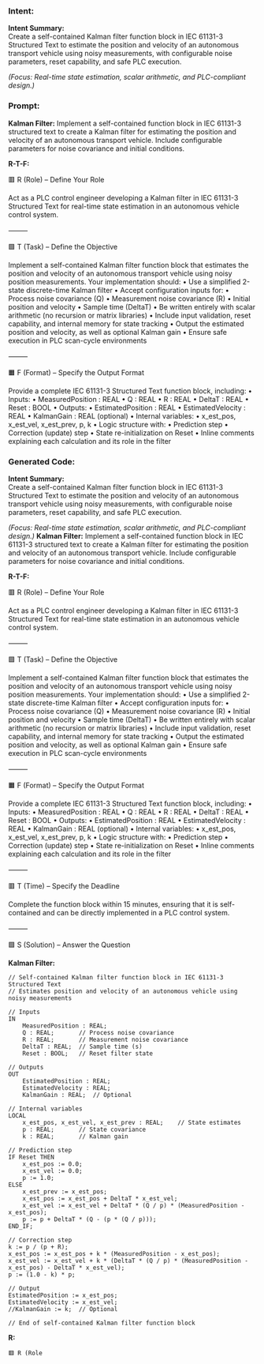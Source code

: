 ### Intent:
**Intent Summary:**  
Create a self-contained Kalman filter function block in IEC 61131-3 Structured Text to estimate the position and velocity of an autonomous transport vehicle using noisy measurements, with configurable noise parameters, reset capability, and safe PLC execution.  

*(Focus: Real-time state estimation, scalar arithmetic, and PLC-compliant design.)*

### Prompt:
**Kalman Filter:**
Implement a self-contained function block in IEC 61131-3 structured text to create a Kalman filter for estimating the position and velocity of an autonomous transport vehicle. Include configurable parameters for noise covariance and initial conditions.

**R-T-F:**

🟥 R (Role) – Define Your Role

Act as a PLC control engineer developing a Kalman filter in IEC 61131-3 Structured Text for real-time state estimation in an autonomous vehicle control system.

⸻

🟩 T (Task) – Define the Objective

Implement a self-contained Kalman filter function block that estimates the position and velocity of an autonomous transport vehicle using noisy position measurements. Your implementation should:
	•	Use a simplified 2-state discrete-time Kalman filter
	•	Accept configuration inputs for:
	•	Process noise covariance (Q)
	•	Measurement noise covariance (R)
	•	Initial position and velocity
	•	Sample time (DeltaT)
	•	Be written entirely with scalar arithmetic (no recursion or matrix libraries)
	•	Include input validation, reset capability, and internal memory for state tracking
	•	Output the estimated position and velocity, as well as optional Kalman gain
	•	Ensure safe execution in PLC scan-cycle environments

⸻

🟧 F (Format) – Specify the Output Format

Provide a complete IEC 61131-3 Structured Text function block, including:
	•	Inputs:
	•	MeasuredPosition : REAL
	•	Q : REAL
	•	R : REAL
	•	DeltaT : REAL
	•	Reset : BOOL
	•	Outputs:
	•	EstimatedPosition : REAL
	•	EstimatedVelocity : REAL
	•	KalmanGain : REAL (optional)
	•	Internal variables:
	•	x_est_pos, x_est_vel, x_est_prev, p, k
	•	Logic structure with:
	•	Prediction step
	•	Correction (update) step
	•	State re-initialization on Reset
	•	Inline comments explaining each calculation and its role in the filter

### Generated Code:
**Intent Summary:**  
Create a self-contained Kalman filter function block in IEC 61131-3 Structured Text to estimate the position and velocity of an autonomous transport vehicle using noisy measurements, with configurable noise parameters, reset capability, and safe PLC execution.  

*(Focus: Real-time state estimation, scalar arithmetic, and PLC-compliant design.)*
**Kalman Filter:**
Implement a self-contained function block in IEC 61131-3 structured text to create a Kalman filter for estimating the position and velocity of an autonomous transport vehicle. Include configurable parameters for noise covariance and initial conditions.

**R-T-F:**

🟥 R (Role) – Define Your Role

Act as a PLC control engineer developing a Kalman filter in IEC 61131-3 Structured Text for real-time state estimation in an autonomous vehicle control system.

⸻

🟩 T (Task) – Define the Objective

Implement a self-contained Kalman filter function block that estimates the position and velocity of an autonomous transport vehicle using noisy position measurements. Your implementation should:
	•	Use a simplified 2-state discrete-time Kalman filter
	•	Accept configuration inputs for:
	•	Process noise covariance (Q)
	•	Measurement noise covariance (R)
	•	Initial position and velocity
	•	Sample time (DeltaT)
	•	Be written entirely with scalar arithmetic (no recursion or matrix libraries)
	•	Include input validation, reset capability, and internal memory for state tracking
	•	Output the estimated position and velocity, as well as optional Kalman gain
	•	Ensure safe execution in PLC scan-cycle environments

⸻

🟧 F (Format) – Specify the Output Format

Provide a complete IEC 61131-3 Structured Text function block, including:
	•	Inputs:
	•	MeasuredPosition : REAL
	•	Q : REAL
	•	R : REAL
	•	DeltaT : REAL
	•	Reset : BOOL
	•	Outputs:
	•	EstimatedPosition : REAL
	•	EstimatedVelocity : REAL
	•	KalmanGain : REAL (optional)
	•	Internal variables:
	•	x_est_pos, x_est_vel, x_est_prev, p, k
	•	Logic structure with:
	•	Prediction step
	•	Correction (update) step
	•	State re-initialization on Reset
	•	Inline comments explaining each calculation and its role in the filter

⸻

🟥 T (Time) – Specify the Deadline

Complete the function block within 15 minutes, ensuring that it is self-contained and can be directly implemented in a PLC control system.

⸻

🟩 S (Solution) – Answer the Question

**Kalman Filter:**

	// Self-contained Kalman filter function block in IEC 61131-3 Structured Text
	// Estimates position and velocity of an autonomous vehicle using noisy measurements

	// Inputs
	IN
		MeasuredPosition : REAL;
		Q : REAL;		// Process noise covariance
		R : REAL;		// Measurement noise covariance
		DeltaT : REAL;	// Sample time (s)
		Reset : BOOL;	// Reset filter state

	// Outputs
	OUT
		EstimatedPosition : REAL;
		EstimatedVelocity : REAL;
		KalmanGain : REAL;	// Optional

	// Internal variables
	LOCAL
		x_est_pos, x_est_vel, x_est_prev : REAL;	// State estimates
		p : REAL;		// State covariance
		k : REAL;		// Kalman gain

	// Prediction step
	IF Reset THEN
		x_est_pos := 0.0;
		x_est_vel := 0.0;
		p := 1.0;
	ELSE
		x_est_prev := x_est_pos;
		x_est_pos := x_est_pos + DeltaT * x_est_vel;
		x_est_vel := x_est_vel + DeltaT * (Q / p) * (MeasuredPosition - x_est_pos);
		p := p + DeltaT * (Q - (p * (Q / p)));
	END_IF;

	// Correction step
	k := p / (p + R);
	x_est_pos := x_est_pos + k * (MeasuredPosition - x_est_pos);
	x_est_vel := x_est_vel + k * (DeltaT * (Q / p) * (MeasuredPosition - x_est_pos) - DeltaT * x_est_vel);
	p := (1.0 - k) * p;

	// Output
	EstimatedPosition := x_est_pos;
	EstimatedVelocity := x_est_vel;
	//KalmanGain := k;	// Optional

	// End of self-contained Kalman filter function block

**R:**

	🟥 R (Role
